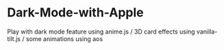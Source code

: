 # Dark-Mode-with-Apple
Play with dark mode feature using anime.js / 3D card effects using vanilla-tilt.js / some animations using aos

